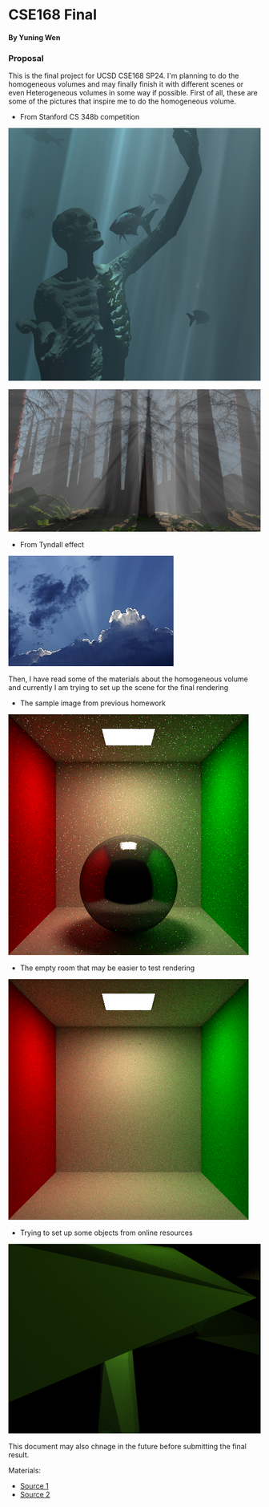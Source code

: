 # CSE168 Final

#### By Yuning Wen

### Proposal

This is the final project for UCSD CSE168 SP24. I'm planning to do the homogeneous volumes and may finally finish it with different scenes or even Heterogeneous volumes in some way if possible. First of all, these are some of the pictures that inspire me to do the homogeneous volume.

- From Stanford CS 348b competition

![Insp_1](Insp_1.png)

![Insp_2](Insp_2.png)

- From Tyndall effect

![Tyndall](Real_World_Tyndall_Effect_Insp_3.jpg)

Then, I have read some of the materials about the homogeneous volume and currently I am trying to set up the scene for the final rendering
- The sample image from previous homework

![sample](cornellBRDF.png)

- The empty room that may be easier to test rendering

![empty](cornellEMPTY.png)

- Trying to set up some objects from online resources
  
![wtf](scrubPine.png)

This document may also chnage in the future before submitting the final result.

Materials:
- [Source 1](https://graphics.pixar.com/library/ProductionVolumeRendering/paper.pdf)
- [Source 2](https://en.wikipedia.org/wiki/Beer%E2%80%93Lambert_law)
